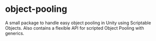 # object-pooling
 A small package to handle easy object pooling in Unity using Scriptable Objects. Also contains a flexible API for scripted Object Pooling with generics.
